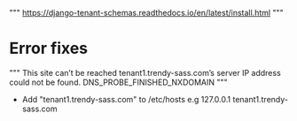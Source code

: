 """
    https://django-tenant-schemas.readthedocs.io/en/latest/install.html
"""

# Error fixes
"""
    This site can’t be reached
    tenant1.trendy-sass.com’s server IP address could not be found.
    DNS_PROBE_FINISHED_NXDOMAIN
"""
-  Add "tenant1.trendy-sass.com" to /etc/hosts
 e.g 127.0.0.1 tenant1.trendy-sass.com
